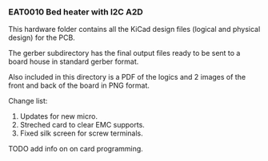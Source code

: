 ### EAT0010 Bed heater with I2C A2D

This hardware folder contains all the KiCad design files (logical and physical design) for the PCB. 

The gerber subdirectory has the final output files ready to be sent to a board house in standard gerber format. 

Also included in this directory is a PDF of the logics and 2 images of the front and back of the board in PNG format. 


Change list:

1. Updates for new micro.
1. Streched card to clear EMC supports.
1. Fixed silk screen for screw terminals.


TODO add info on on card programming. 